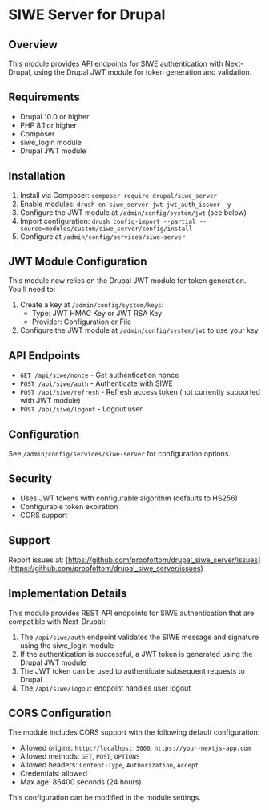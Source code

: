 # SIWE Server for Drupal

## Overview

This module provides API endpoints for SIWE authentication with Next-Drupal, using the Drupal JWT module for token generation and validation.

## Requirements

- Drupal 10.0 or higher
- PHP 8.1 or higher
- Composer
- siwe_login module
- Drupal JWT module

## Installation

1. Install via Composer: `composer require drupal/siwe_server`
2. Enable modules: `drush en siwe_server jwt jwt_auth_issuer -y`
3. Configure the JWT module at `/admin/config/system/jwt` (see below)
4. Import configuration: `drush config-import --partial --source=modules/custom/siwe_server/config/install`
5. Configure at `/admin/config/services/siwe-server`

## JWT Module Configuration

This module now relies on the Drupal JWT module for token generation. You'll need to:

1. Create a key at `/admin/config/system/keys`:
   - Type: JWT HMAC Key or JWT RSA Key
   - Provider: Configuration or File
2. Configure the JWT module at `/admin/config/system/jwt` to use your key

## API Endpoints

- `GET /api/siwe/nonce` - Get authentication nonce
- `POST /api/siwe/auth` - Authenticate with SIWE
- `POST /api/siwe/refresh` - Refresh access token (not currently supported with JWT module)
- `POST /api/siwe/logout` - Logout user

## Configuration

See `/admin/config/services/siwe-server` for configuration options.

## Security

- Uses JWT tokens with configurable algorithm (defaults to HS256)
- Configurable token expiration
- CORS support

## Support

Report issues at: [https://github.com/proofoftom/drupal_siwe_server/issues](https://github.com/proofoftom/drupal_siwe_server/issues)

## Implementation Details

This module provides REST API endpoints for SIWE authentication that are compatible with Next-Drupal:

1. The `/api/siwe/auth` endpoint validates the SIWE message and signature using the siwe_login module
2. If the authentication is successful, a JWT token is generated using the Drupal JWT module
3. The JWT token can be used to authenticate subsequent requests to Drupal
4. The `/api/siwe/logout` endpoint handles user logout

## CORS Configuration

The module includes CORS support with the following default configuration:

- Allowed origins: `http://localhost:3000`, `https://your-nextjs-app.com`
- Allowed methods: `GET`, `POST`, `OPTIONS`
- Allowed headers: `Content-Type`, `Authorization`, `Accept`
- Credentials: allowed
- Max age: 86400 seconds (24 hours)

This configuration can be modified in the module settings.
